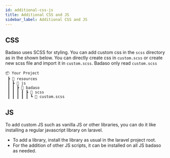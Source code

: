 ```yaml
---
id: additional-css-js
title: Additional CSS and JS
sidebar_label: Additional CSS and JS
---
```


## CSS

Badaso uses SCSS for styling. You can add custom css in the `scss` directory as in the shown below. You can directly create css in `custom.scss` or create new scss file and import it in `custom.scss`. Badaso only read `custom.scss`

```
📦 Your Project
 ┣ 📂 resources
 ┃ ┣ 📂 js
 ┃ ┃ ┣ 📂 badaso
 ┃ ┃ ┃ ┃ ┣ 📂 scss
 ┃ ┃ ┃ ┃ ┃ ┗ 📜 custom.scss
```

## JS

To add custom JS such as vanilla JS or other libraries, you can do it like installing a regular javascript library on laravel.
- To add a library, install the library as usual in the laravel project root.
- For the addition of other JS scripts, it can be installed on all JS badaso as needed.